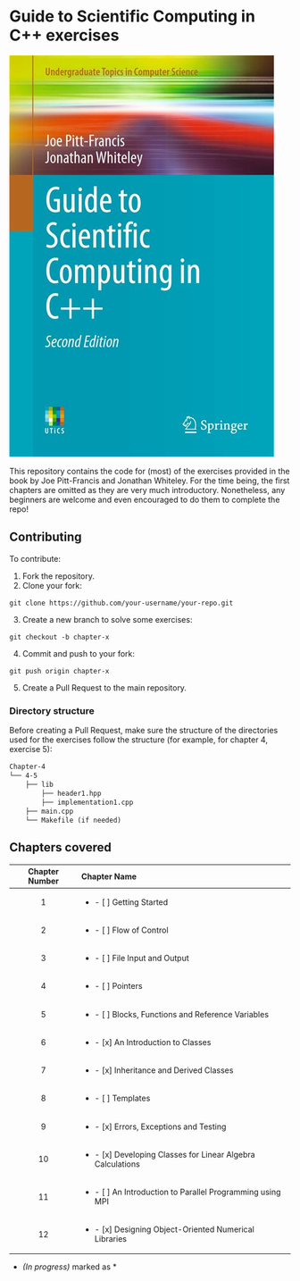# Guide to Scientific Computing in C++ exercises

![Guide to Scientific Computing in C++](./img/cover.png)

This repository contains the code for (most) of the exercises provided in the book by Joe Pitt-Francis and Jonathan Whiteley. For the time being, the first chapters are omitted as they are very much introductory. Nonetheless, any beginners are welcome and even encouraged to do them to complete the repo!

## Contributing

To contribute:

1. Fork the repository.
2. Clone your fork:

```console
git clone https://github.com/your-username/your-repo.git
```

3. Create a new branch to solve some exercises:

```console
git checkout -b chapter-x
```

4. Commit and push to your fork:

```console
git push origin chapter-x
```

5. Create a Pull Request to the main repository.

### Directory structure

Before creating a Pull Request, make sure the structure of the directories used for the exercises follow the structure (for example, for chapter 4, exercise 5):

```
Chapter-4
└── 4-5
    ├── lib
        ├── header1.hpp
        ├── implementation1.cpp
    ├── main.cpp
    └── Makefile (if needed)
```

## Chapters covered

| **Chapter Number** | **Chapter Name** |
| :--------------:   | :------------   |
| 1 | <ul> <li> - [ ] Getting Started </li> </ul> |
| 2 | <ul> <li> - [ ] Flow of Control </li> </ul>|
| 3 | <ul> <li> - [ ] File Input and Output </li> </ul>|
| 4 | <ul> <li> - [ ] Pointers </li> </ul>|
| 5 | <ul> <li> - [ ] Blocks, Functions and Reference Variables </li> </ul>|
| 6 | <ul> <li> - [x] An Introduction to Classes </li> </ul>|
| 7 | <ul> <li> - [x] Inheritance and Derived Classes </li> </ul>|
| 8 | <ul> <li> - [ ] Templates </li> </ul>|
| 9 | <ul> <li> - [x] Errors, Exceptions and Testing </li> </ul>|
| 10 | <ul> <li> - [x] Developing Classes for Linear Algebra Calculations </li> </ul>|
| 11 | <ul> <li> - [ ] An Introduction to Parallel Programming using MPI </li> </ul>|
| 12 | <ul> <li> - [x] Designing Object-Oriented Numerical Libraries </li> </ul>|

* _(In progress)_ marked as *